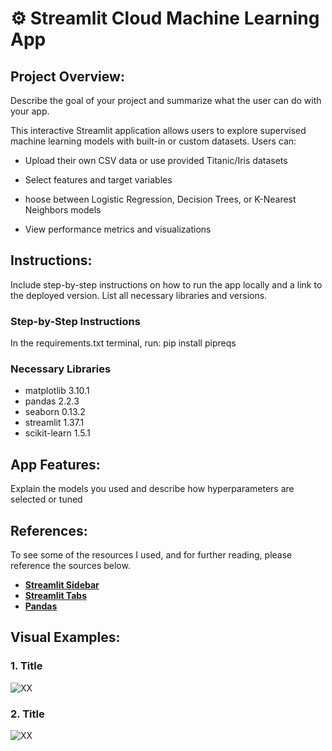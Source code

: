 #  ⚙️ Streamlit Cloud Machine Learning App

## Project Overview:

Describe the goal of your project and summarize what the user can do with your app.

This interactive Streamlit application allows users to explore supervised machine learning models with built-in or custom datasets. Users can:

- Upload their own CSV data or use provided Titanic/Iris datasets

- Select features and target variables

- hoose between Logistic Regression, Decision Trees, or K-Nearest Neighbors models

- View performance metrics and visualizations

## Instructions:

Include step-by-step instructions on how to run the app locally and a link to the deployed version. List all necessary libraries and versions.

### Step-by-Step Instructions
In the requirements.txt terminal, run: 
pip install pipreqs

### Necessary Libraries
- matplotlib 3.10.1
- pandas 2.2.3
- seaborn 0.13.2
- streamlit 1.37.1
- scikit-learn 1.5.1

## App Features:

Explain the models you used and describe how hyperparameters are selected or tuned


## References:

To see some of the resources I used, and for further reading, please reference the sources below.

- **[Streamlit Sidebar](https://docs.streamlit.io/develop/api-reference/layout/st.sidebar)**
- **[Streamlit Tabs](https://docs.streamlit.io/develop/api-reference/layout/st.tabs)**
- **[Pandas](https://pandas.pydata.org/docs/reference/api/pandas.DataFrame.select_dtypes.html)**

## Visual Examples:

### **1. Title**
![XX]()

### **2. Title**
![XX]()
